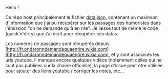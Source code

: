 Hello !

Ce répo host principalement le fichier [data.json](./data.json), contenant un maximum d'information
que j'ai pu récupérer sur les passages des humoristes dans l'émission "on ne demande qu'à en rire".
Je laisse tout de même le code (quick'n'dirty) que j'ai écrit pour récupérer ces datas.

Les numéros de passages sont récupérés depuis [http://fr.ondaronndemandequaenrire.wikia.com](http://fr.ondaronndemandequaenrire.wikia.com), et y sont associcés les urls youtube.
Il manque encore quelques vidéos (notemment celles qui ne sont pas publiées sur la chaîne officielle),
la page d'issue peut être utilisée pour ajouter des liens youtube / corriger les notes, etc...
